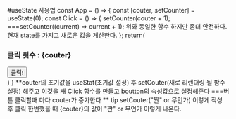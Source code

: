 #useState 사용법
const App = () => {
  const [couter, setCounter] = useState(0);
  const Click = () => {
    setCounter(couter + 1);
    ===setCounter((current) => current + 1); 위와 동일한 함수 하지만 좀더 안전하다. 현재 state를 가지고 새로운 값을 계산한다.
  };
  return(
    <div>
      <h3> 클릭 횟수 : {couter}</h3>
      <button onClick={Click}>클릭!</button>
    </div>
  )
}
**couter의 초기값을 useStat(초기값 설정) 후 setCouter(새로 리렌더링 될 함수 설정) 해주고 이것을 새 Click 함수를 만들고 boutton의 속성값으로 설정해준다
===버튼 클릭할때 마다 couter가 증가한다 **  tip setCouter("짠" or 무언가) 이렇게 작성 후 클릭 한번했을 때 {couter}의 값이 "짠" or 무언가 이렇게 나온다.
